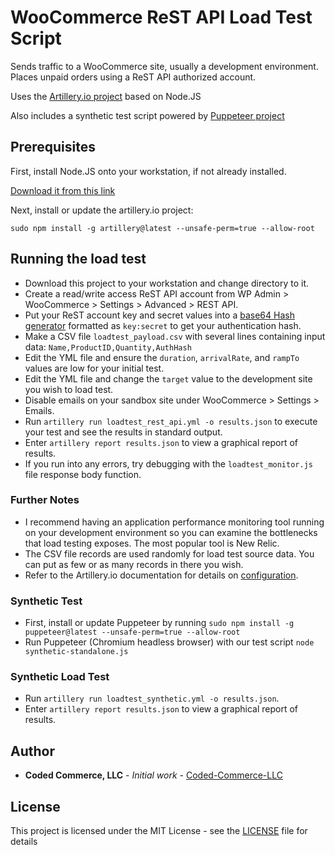 # WooCommerce ReST API Load Test Script

Sends traffic to a WooCommerce site, usually a development environment.
Places unpaid orders using a ReST API authorized account.

Uses the [Artillery.io project](https://artillery.io) based on Node.JS

Also includes a synthetic test script powered by [Puppeteer project](https://github.com/GoogleChrome/puppeteer)

## Prerequisites

First, install Node.JS onto your workstation, if not already installed.

[Download it from this link](https://nodejs.org/en/download/)

Next, install or update the artillery.io project:
```
sudo npm install -g artillery@latest --unsafe-perm=true --allow-root
```

## Running the load test

* Download this project to your workstation and change directory to it.
* Create a read/write access ReST API account from WP Admin > WooCommerce > Settings > Advanced > REST API.
* Put your ReST account key and secret values into a [base64 Hash generator](https://www.base64encode.org) formatted as `key:secret` to get your authentication hash.
* Make a CSV file `loadtest_payload.csv` with several lines containing input data: `Name,ProductID,Quantity,AuthHash`
* Edit the YML file and ensure the `duration`, `arrivalRate`, and `rampTo` values are low for your initial test.
* Edit the YML file and change the `target` value to the development site you wish to load test.
* Disable emails on your sandbox site under WooCommerce > Settings > Emails.
* Run `artillery run loadtest_rest_api.yml -o results.json` to execute your test and see the results in standard output.
* Enter `artillery report results.json` to view a graphical report of results.
* If you run into any errors, try debugging with the `loadtest_monitor.js` file response body function.

### Further Notes

* I recommend having an application performance monitoring tool running on your development environment so you can examine the bottlenecks that load testing exposes. The most popular tool is New Relic.
* The CSV file records are used randomly for load test source data. You can put as few or as many records in there you wish.
* Refer to the Artillery.io documentation for details on [configuration](https://artillery.io/docs/script-reference/).

### Synthetic Test

* First, install or update Puppeteer by running  `sudo npm install -g puppeteer@latest --unsafe-perm=true --allow-root`
* Run Puppeteer (Chromium headless browser) with our test script `node synthetic-standalone.js`

### Synthetic Load Test

* Run `artillery run loadtest_synthetic.yml -o results.json`.
* Enter `artillery report results.json` to view a graphical report of results.

## Author

* **Coded Commerce, LLC** - *Initial work* - [Coded-Commerce-LLC](https://github.com/Coded-Commerce-LLC)

## License

This project is licensed under the MIT License - see the [LICENSE](LICENSE) file for details
